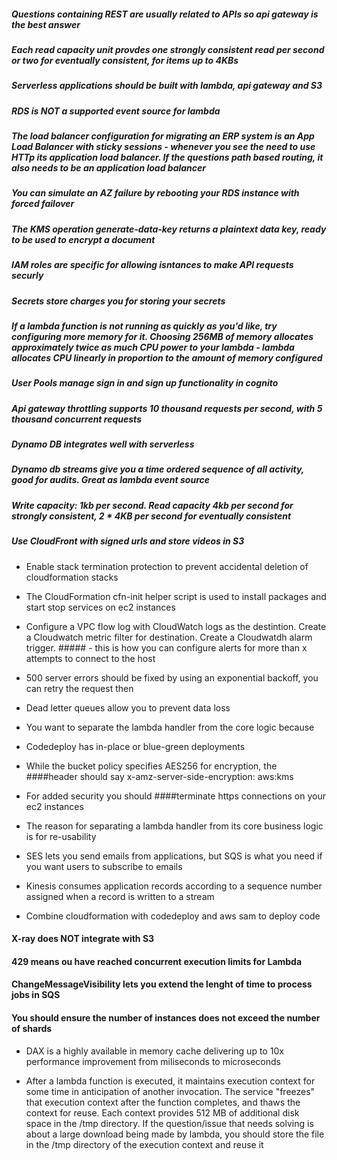 ##### Questions containing REST are usually related to APIs so api gateway is the best answer

##### Each read capacity unit provdes one strongly consistent read per second or two for eventually consistent, for items up to 4KBs

##### Serverless applications should be built with lambda, api gateway and S3

##### RDS is NOT a supported event source for lambda

##### The load balancer configuration for migrating an ERP system is an App Load Balancer with sticky sessions - whenever you see the need to use HTTp its application load balancer. If the questions path based routing, it also needs to be an application load balancer

##### You can simulate an AZ failure by rebooting your RDS instance with forced failover

##### The KMS operation generate-data-key returns a plaintext data key, ready to be used to encrypt a document

##### IAM roles are specific for allowing isntances to make API requests securly

##### Secrets store charges you for storing your secrets

##### If a lambda function is not running as quickly as you'd like, try configuring more memory for it. Choosing 256MB of memory allocates approximately twice as much CPU power to your lambda - lambda allocates CPU linearly in proportion to the amount of memory configured

##### User Pools manage sign in and sign up functionality in cognito

##### Api gateway throttling supports 10 thousand requests per second, with 5 thousand concurrent requests

##### Dynamo DB integrates well with serverless

##### Dynamo db streams give you a time ordered sequence of all activity, good for audits. Great as lambda event source

##### Write capacity: 1kb per second. Read capacity 4kb per second for strongly consistent, 2 * 4KB per second for eventually consistent

##### Use CloudFront with signed urls and store videos in S3

- Enable stack termination protection to prevent accidental deletion of cloudformation stacks

- The CloudFormation cfn-init helper script is used to install packages and start stop services on ec2 instances

- Configure a VPC flow log with CloudWatch logs as the destintion. Create a Cloudwatch metric filter for destination. Create a Cloudwatdh alarm trigger. ##### - this is how you can configure alerts for more than x attempts to connect to the host

- 500 server errors should be fixed by using an exponential backoff, you can retry the request then

- Dead letter queues allow you to prevent data loss

- You want to separate the lambda handler from the core logic because

- Codedeploy has in-place or blue-green deployments

- While the bucket policy specifies AES256 for encryption, the ####header should say x-amz-server-side-encryption: aws:kms

- For added security you should ####terminate https connections on your ec2 instances

- The reason for separating a lambda handler from its core business logic is for re-usability

- SES lets you send emails from applications, but SQS is what you need if you want users to subscribe to emails

- Kinesis consumes application records according to a sequence number assigned when a record is written to a stream

- Combine cloudformation with codedeploy and aws sam to deploy code

#### X-ray does NOT integrate with S3

#### 429 means ou have reached concurrent execution limits for Lambda

#### ChangeMessageVisibility lets you extend the lenght of time to process jobs in SQS

#### You should ensure the number of instances does not exceed the number of shards

- DAX is a highly available in memory cache delivering up to 10x performance improvement from miliseconds to microseconds

- After a lambda function is executed, it maintains execution context for some time in anticipation of another invocation. The service "freezes" that execution context after the function completes, and thaws the context for reuse. Each context provides 512 MB of additional disk space in the /tmp directory. If the question/issue that needs solving is about a large download being made by lambda, you should store the file in the /tmp directory of the execution context and reuse it

